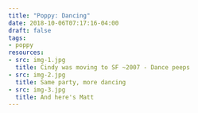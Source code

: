 ```yaml
---
title: "Poppy: Dancing"
date: 2018-10-06T07:17:16-04:00
draft: false
tags:
- poppy
resources:
- src: img-1.jpg
  title: Cindy was moving to SF ~2007 - Dance peeps
- src: img-2.jpg
  title: Same party, more dancing
- src: img-3.jpg
  title: And here's Matt
---
```

